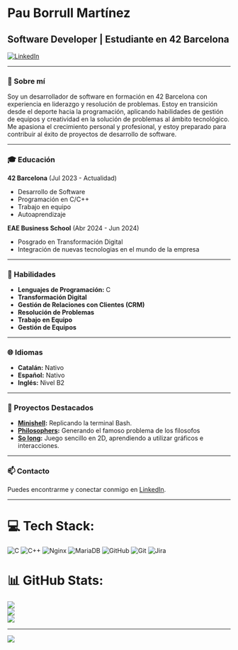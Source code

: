 # Pau Borrull Martínez

## Software Developer | Estudiante en 42 Barcelona

[![LinkedIn](https://img.shields.io/badge/LinkedIn-blue)](https://www.linkedin.com/in/pau-borrull-mart%C3%ADnez-)

---

### 📝 Sobre mí

Soy un desarrollador de software en formación en 42 Barcelona con experiencia en liderazgo y resolución de problemas. Estoy en transición desde el deporte hacia la programación, aplicando habilidades de gestión de equipos y creatividad en la solución de problemas al ámbito tecnológico. Me apasiona el crecimiento personal y profesional, y estoy preparado para contribuir al éxito de proyectos de desarrollo de software.

---


### 🎓 Educación

**42 Barcelona** (Jul 2023 - Actualidad)
- Desarrollo de Software
- Programación en C/C++
- Trabajo en equipo
- Autoaprendizaje

**EAE Business School** (Abr 2024 - Jun 2024)
- Posgrado en Transformación Digital
- Integración de nuevas tecnologias en el mundo de la empresa

---

### 🔧 Habilidades

- **Lenguajes de Programación:** C
- **Transformación Digital**
- **Gestión de Relaciones con Clientes (CRM)**
- **Resolución de Problemas**
- **Trabajo en Equipo**
- **Gestión de Equipos**

---

### 🌐 Idiomas

- **Catalán:** Nativo
- **Español:** Nativo
- **Inglés:** Nivel B2

---

### 📂 Proyectos Destacados

- **[Minishell](#):** Replicando la terminal Bash.
- **[Philosophers](#):** Generando el famoso problema de los filosofos
- **[So long](#):** Juego sencillo en 2D, aprendiendo a utilizar gráficos e interacciones.

---

### 📫 Contacto

Puedes encontrarme y conectar conmigo en [LinkedIn](https://www.linkedin.com/in/pau-borrull-mart%C3%ADnez-).

---


# 💻 Tech Stack:
![C](https://img.shields.io/badge/c-%2300599C.svg?style=for-the-badge&logo=c&logoColor=white) ![C++](https://img.shields.io/badge/c++-%2300599C.svg?style=for-the-badge&logo=c%2B%2B&logoColor=white) ![Nginx](https://img.shields.io/badge/nginx-%23009639.svg?style=for-the-badge&logo=nginx&logoColor=white) ![MariaDB](https://img.shields.io/badge/MariaDB-003545?style=for-the-badge&logo=mariadb&logoColor=white) ![GitHub](https://img.shields.io/badge/github-%23121011.svg?style=for-the-badge&logo=github&logoColor=white) ![Git](https://img.shields.io/badge/git-%23F05033.svg?style=for-the-badge&logo=git&logoColor=white) ![Jira](https://img.shields.io/badge/jira-%230A0FFF.svg?style=for-the-badge&logo=jira&logoColor=white)
# 📊 GitHub Stats:
![](https://github-readme-stats.vercel.app/api?username=Legolas228&theme=dark&hide_border=false&include_all_commits=false&count_private=false)<br/>
![](https://nirzak-streak-stats.vercel.app/?user=Legolas228&theme=dark&hide_border=false)<br/>
![](https://github-readme-stats.vercel.app/api/top-langs/?username=Legolas228&theme=dark&hide_border=false&include_all_commits=false&count_private=false&layout=compact)

---
[![](https://visitcount.itsvg.in/api?id=Legolas228&icon=0&color=0)](https://visitcount.itsvg.in)

<!-- Proudly created with GPRM ( https://gprm.itsvg.in ) -->


